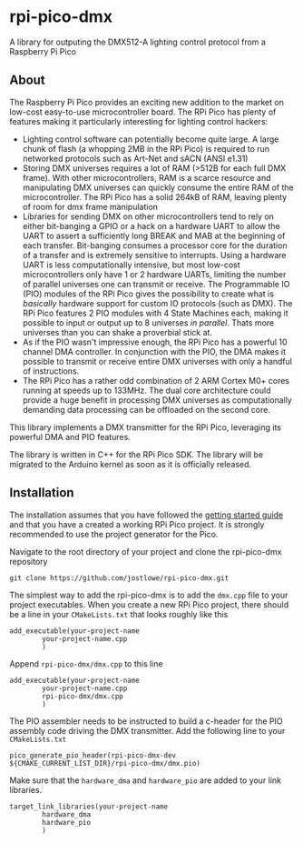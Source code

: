 # rpi-pico-dmx
A library for outputing the DMX512-A lighting control protocol from a Raspberry Pi Pico

## About

The Raspberry Pi Pico provides an exciting new addition to the market on low-cost easy-to-use microcontroller board. The RPi Pico has plenty of features making it particularly interesting for lighting control hackers:

* Lighting control software can potentially become quite large. A large chunk of flash (a whopping 2MB in the RPi Pico) is required to run networked protocols such as Art-Net and sACN (ANSI e1.31)
* Storing DMX universes requires a lot of RAM (>512B for each full DMX frame). With other microcontrollers, RAM is a scarce resource and manipulating DMX universes can quickly consume the entire RAM of the microcontroller. The RPi Pico has a solid 264kB of RAM, leaving plenty of room for dmx frame manipulation
* Libraries for sending DMX on other microcontrollers tend to rely on either bit-banging a GPIO or a hack on a hardware UART to allow the UART to assert a sufficiently long BREAK and MAB at the beginning of each transfer. Bit-banging consumes a processor core for the duration of a transfer and is extremely sensitive to interrupts. Using a hardware UART is less computationally intensive, but most low-cost microcontrollers only have 1 or 2 hardware UARTs, limiting the number of parallel universes one can transmit or receive. The Programmable IO (PIO) modules of the RPi Pico gives the possibility to create what is _basically_ hardware support for custom IO protocols (such as DMX). The RPi Pico features 2 PIO modules with 4 State Machines each, making it possible to input or output up to 8 universes _in parallel_. Thats more universes than you can shake a proverbial stick at.
* As if the PIO wasn't impressive enough, the RPi Pico has a powerful 10 channel DMA controller. In conjunction with the PIO, the DMA makes it possible to transmit or receive entire DMX universes with only a handful of instructions.
* The RPi Pico has a rather odd combination of 2 ARM Cortex M0+ cores running at speeds up to 133MHz. The dual core architecture could provide a huge benefit in processing DMX universes as computationally demanding data processing can be offloaded on the second core.

This library implements a DMX transmitter for the RPi Pico, leveraging its powerful DMA and PIO features. 

The library is written in C++ for the RPi Pico SDK. The library will be migrated to the Arduino kernel as soon as it is officially released.

## Installation

The installation assumes that you have followed the 
[getting started guide](https://www.raspberrypi.org/documentation/pico/getting-started/) and that you have a created a working RPi Pico project. It is strongly recommended to use the project generator for the Pico.

Navigate to the root directory of your project and clone the rpi-pico-dmx repository 
   
```
git clone https://github.com/jostlowe/rpi-pico-dmx.git
```
The simplest way to add the rpi-pico-dmx is to add the ```dmx.cpp``` file to your project executables. When you create a new RPi Pico project, there should be a line in your ```CMakeLists.txt``` that looks roughly like this

```
add_executable(your-project-name
        your-project-name.cpp
        )
```
Append ```rpi-pico-dmx/dmx.cpp``` to this line
```
add_executable(your-project-name
        your-project-name.cpp
        rpi-pico-dmx/dmx.cpp
        )
```
The PIO assembler needs to be instructed to build a c-header for the PIO assembly code driving the DMX transmitter. Add the following line to your ```CMakeLists.txt```

```
pico_generate_pio_header(rpi-pico-dmx-dev ${CMAKE_CURRENT_LIST_DIR}/rpi-pico-dmx/dmx.pio)
```

Make sure that the ```hardware_dma``` and ```hardware_pio``` are added to your link libraries.

```
target_link_libraries(your-project-name
        hardware_dma
        hardware_pio
        )
```
